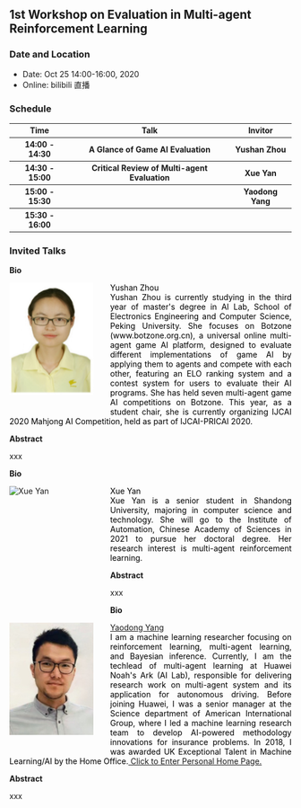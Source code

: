 ## 1st Workshop on Evaluation in Multi-agent Reinforcement Learning

### Date and Location

- Date: Oct 25 14:00-16:00, 2020
- Online: bilibili 直播

### Schedule
<table>
        <tr>
            <th>Time</th>
            <th>Talk</th>
            <th>Invitor</th>
        </tr>
        <tr>
            <th>14:00 - 14:30</th>
            <th>A Glance of Game AI Evaluation</th>
            <th>Yushan Zhou</th>
        </tr>
        <tr>
            <th>14:30 - 15:00</th>
            <th>Critical Review of Multi-agent Evaluation</th>
            <th>Xue Yan</th>
        </tr>
        <tr>
            <th>15:00 - 15:30</th>
            <th></th>
            <th>Yaodong Yang</th>
        </tr>
        <tr>
            <th>15:30 - 16:00</th>
            <th></th>
            <th></th>
        </tr>
</table>

### Invited Talks
**Bio**

<img src="/image/zhouyushan.png" height="200" width="150" style="float: left;margin-right: 30px; margin-bottom: 30px " alt="yushan zhou" />
<p style="text-align:justify; text-justify:inter-ideograph;color: black">Yushan Zhou <br />
Yushan Zhou is currently studying in the third year of master's degree in AI Lab, School of Electronics Engineering and Computer Science, Peking University. She focuses on Botzone (www.botzone.org.cn), a universal online multi-agent game AI platform, designed to evaluate different implementations of game AI by applying them to agents and compete with each other, featuring an ELO ranking system and a contest system for users to evaluate their AI programs. She has held seven multi-agent game AI competitions on Botzone. This year, as a student chair, she is currently organizing IJCAI 2020 Mahjong AI Competition, held as part of IJCAI-PRICAI 2020.
</p>

**Abstract**


xxx


**Bio**

<img src="" height="200" width="150" style="float: left;margin-right: 30px; margin-bottom: 30px " alt="Xue Yan " />
<p style="text-align:justify; text-justify:inter-ideograph;color: black">Xue Yan <br />
Xue Yan is a senior student in Shandong University, majoring in computer science and technology. She will go to the Institute of Automation, Chinese Academy of Sciences in 2021 to pursue her doctoral degree. Her research interest is multi-agent reinforcement learning.
</p>

**Abstract**


xxx


**Bio**

<a href="https://www.yangyaodong.com/" target="_blank"><img src="/image/yaodong.jpg" height="200" width="150" style="float: left;margin-right: 30px; margin-bottom: 30px " alt="teacher 杨耀东" /></a>
<p style="text-align:justify; text-justify:inter-ideograph;color: black"><a href="https://www.yangyaodong.com/" target="_blank">Yaodong Yang</a><br />
I am a machine learning researcher focusing on reinforcement learning, multi-agent learning, and Bayesian inference. Currently, I am the techlead of multi-agent learning at Huawei Noah's Ark (AI Lab), responsible for delivering research work on multi-agent system and its application for autonomous driving. Before joining Huawei, I was a senior manager at the Science department of American International Group, where I led a machine learning research team to develop AI-powered methodology innovations for insurance problems. In 2018, I was awarded UK Exceptional Talent in Machine Learning/AI by the Home Office.<a href="https://www.yangyaodong.com/" target="_blank"> Click to Enter Personal Home Page.</a></p>

**Abstract**


xxx